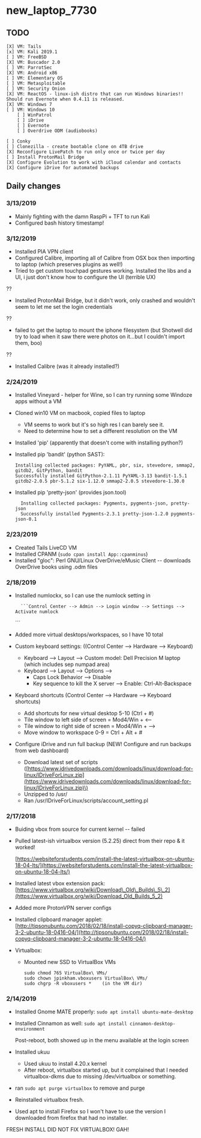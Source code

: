 # new\_laptop\_7730

## TODO

```text
[X] VM: Tails
[x] VM: Kali 2019.1
[ ] VM: FreeBSD
[X] VM: Buscador 2.0
[ ] VM: ParrotSec
[X] VM: Android x86
[ ] VM: Elementary OS
[ ] VM: Metasploitable
[ ] VM: Security Onion
[X] VM: ReactOS - linux-ish distro that can run Windows binaries!!  Should run Evernote when 0.4.11 is released.
[X] VM: Windows 7
[ ] VM: Windows 10
    [ ] WinPatrol
    [ ] iDrive
    [ ] Evernote
    [ ] Overdrive ODM (audiobooks)

[ ] Conky
[ ] Clonezilla - create bootable clone on 4TB drive
[X] Reconfigure LivePatch to run only once or twice per day
[ ] Install ProtonMail Bridge
[X] Configure Evolution to work with iCloud calendar and contacts
[X] Configure iDrive for automated backups
```

## Daily changes

### 3/13/2019

* Mainly fighting with the damn RaspPi + TFT to run Kali
* Configured bash history timestamp!

### 3/12/2019

* Installed PIA VPN client
* Configured Calibre, importing all of Calibre from OSX box then importing to laptop \(which preserves plugins as well!\)
* Tried to get custom touchpad gestures working. Installed the libs and a UI, i just don't know how to configure the UI \(terrible UX\)

??

* Installed ProtonMail Bridge, but it didn't work, only crashed and wouldn't seem to let me set the login credentials

??

* failed to get the laptop to mount the iphone filesystem \(but Shotwell did try to load when it saw there were photos on it...but I couldn't import them, boo\)

??

* Installed Calibre \(was it already installed?\)

### 2/24/2019

* Installed Vineyard - helper for Wine, so I can try running some Windoze apps without a VM 
* Cloned win10 VM on macbook, copied files to laptop
  * VM seems to work but it's so high res I can barely see it. 
  * Need to determine how to set a different resolution on the VM
* Installed 'pip' \(apparently that doesn't come with installing python?\)
* Installed pip 'bandit' \(python SAST\):

  ```text
  Installing collected packages: PyYAML, pbr, six, stevedore, smmap2, gitdb2, GitPython, bandit
  Successfully installed GitPython-2.1.11 PyYAML-3.13 bandit-1.5.1 gitdb2-2.0.5 pbr-5.1.2 six-1.12.0 smmap2-2.0.5 stevedore-1.30.0
  ```

* Installed pip 'pretty-json' \(provides json.tool\)

  ```text
    Installing collected packages: Pygments, pygments-json, pretty-json
    Successfully installed Pygments-2.3.1 pretty-json-1.2.0 pygments-json-0.1
  ```

### 2/23/2019

* Created Tails LiveCD VM
* Installed CPANM \(`sudo cpan install App::cpanminus`\)
* Installed "gloc": Perl GNU/Linux OverDrive/eMusic Client -- downloads OverDrive books using .odm files

### 2/18/2019

* Installed numlockx, so I can use the numlock setting in

  ```text
    ```Control Center --> Admin --> Login window --> Settings --> Activate numlock
  ```

  \`\`\`

* Added more virtual desktops/workspaces, so I have 10 total
* Custom keyboard settings: \(\(Control Center --&gt; Hardware --&gt; Keyboard\)
  * Keyboard --&gt; Layout --&gt; Custom model: Dell Precision M laptop \(which includes sep numpad area\)
  * Keyboard --&gt; Layout --&gt; Options --&gt; 
    * Caps Lock Behavior --&gt; Disable
    * Key sequence to kill the X server --&gt; Enable: Ctrl-Alt-Backspace
* Keyboard shortcuts \(Control Center --&gt; Hardware --&gt; Keyboard shortcuts\)
  * Add shortcuts for new virtual desktop 5-10 \(Ctrl + \#\)
  * Tile window to left side of screen = Mod4/Win + &lt;--
  * Tile window to right side of screen = Mod4/Win + --&gt;
  * Move window to workspace 0-9 = Ctrl + Alt + \#
* Configure iDrive and run full backup \(NEW! Configure and run backups from web dashboard\)
  * Download latest set of scripts \([https://www.idrivedownloads.com/downloads/linux/download-for-linux/IDriveForLinux.zip](https://www.idrivedownloads.com/downloads/linux/download-for-linux/IDriveForLinux.zip)\)
  * Unzipped to /usr/
  * Ran /usr/IDriveForLinux/scripts/account\_setting.pl

### 2/17/2018

* Buiding vbox from source for current kernel -- failed
* Pulled latest-ish virtualbox version \(5.2.25\) direct from their repo & it worked!

  [https://websiteforstudents.com/install-the-latest-virtualbox-on-ubuntu-18-04-lts/](https://websiteforstudents.com/install-the-latest-virtualbox-on-ubuntu-18-04-lts/)

* Installed latest vbox extension pack: [https://www.virtualbox.org/wiki/Download\_Old\_Builds\_5\_2](https://www.virtualbox.org/wiki/Download_Old_Builds_5_2)
* Added more ProtonVPN server configs
* Installed clipboard manager applet: [http://tipsonubuntu.com/2018/02/18/install-copyq-clipboard-manager-3-2-ubuntu-18-0416-04/](http://tipsonubuntu.com/2018/02/18/install-copyq-clipboard-manager-3-2-ubuntu-18-0416-04/)
* Virtualbox:
  * Mounted new SSD to VirtualBox VMs

    ```text
    sudo chmod 765 VirtualBox\ VMs/
    sudo chown jpinkham.vboxusers VirtualBox\ VMs/
    sudo chgrp -R vboxusers *    (in the VM dir)
    ```

### 2/14/2019

* Installed Gnome MATE properly: `sudo apt install ubuntu-mate-desktop`
* Installed Cinnamon as well: `sudo apt install cinnamon-desktop-environment`

  Post-reboot, both showed up in the menu available at the login screen

* Installed ukuu
  * Used ukuu to install  4.20.x kernel
  * After reboot, virtualbox started up, but it complained that I needed virtualbox-dkms due to missing /dev/virtualbox or something.
* ran `sudo apt purge virtualbox` to remove and purge
* Reinstalled virtualbox fresh.
* Used apt to install Firefox so I won't have to use the version I downloaded from firefox that had no installer.

FRESH INSTALL DID NOT FIX VIRTUALBOX! GAH!

